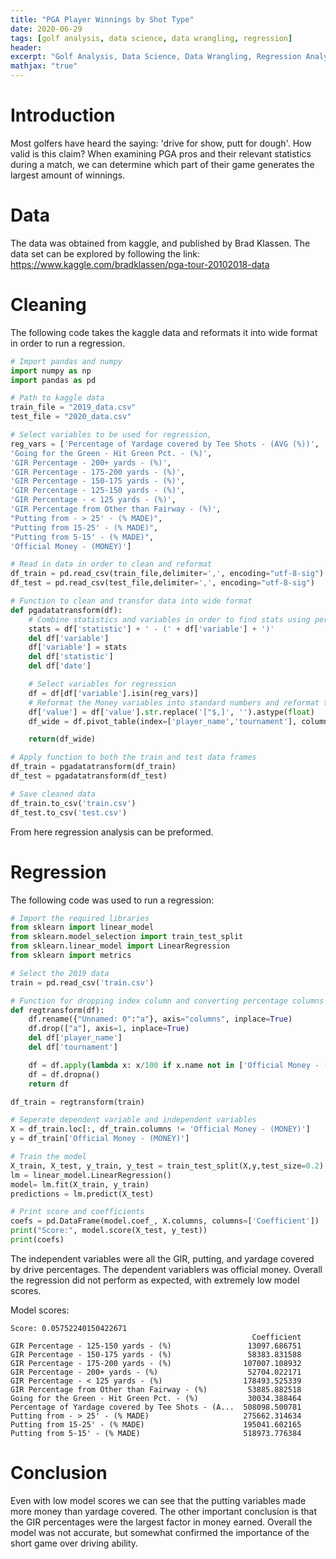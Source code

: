 ```yaml
---
title: "PGA Player Winnings by Shot Type"
date: 2020-06-29
tags: [golf analysis, data science, data wrangling, regression]
header: 
excerpt: "Golf Analysis, Data Science, Data Wrangling, Regression Analysis" 
mathjax: "true"
---
```


# Introduction 
Most golfers have heard the saying: 'drive for show, putt for dough'. How valid is this claim? When examining PGA pros and their relevant statistics during a match, we can determine which part of their game generates the largest amount of winnings.

# Data 
The data was obtained from kaggle, and published by Brad Klassen. The data set can be explored by following the link: 
https://www.kaggle.com/bradklassen/pga-tour-20102018-data

# Cleaning
The following code takes the kaggle data and reformats it into wide format in order to run a regression. 

```python
# Import pandas and numpy
import numpy as np 
import pandas as pd 

# Path to kaggle data
train_file = "2019_data.csv"
test_file = "2020_data.csv" 

# Select variables to be used for regression, 
reg_vars = ['Percentage of Yardage covered by Tee Shots - (AVG (%))',
'Going for the Green - Hit Green Pct. - (%)',
'GIR Percentage - 200+ yards - (%)',
'GIR Percentage - 175-200 yards - (%)',
'GIR Percentage - 150-175 yards - (%)',
'GIR Percentage - 125-150 yards - (%)',
'GIR Percentage - < 125 yards - (%)',
'GIR Percentage from Other than Fairway - (%)',
"Putting from - > 25' - (% MADE)",
"Putting from 15-25' - (% MADE)",
"Putting from 5-15' - (% MADE)",
'Official Money - (MONEY)']

# Read in data in order to clean and reformat
df_train = pd.read_csv(train_file,delimiter=',', encoding="utf-8-sig")
df_test = pd.read_csv(test_file,delimiter=',', encoding="utf-8-sig")

# Function to clean and transfor data into wide format 
def pgadatatransform(df):
    # Combine statistics and variables in order to find stats using percentages instead of ranking
    stats = df['statistic'] + ' - (' + df['variable'] + ')'
    del df['variable']
    df['variable'] = stats 
    del df['statistic']
    del df['date']

    # Select variables for regression
    df = df[df['variable'].isin(reg_vars)]
    # Reformat the Money variables into standard numbers and reformat to wide 
    df['value'] = df['value'].str.replace('["$,]', '').astype(float)
    df_wide = df.pivot_table(index=['player_name','tournament'], columns='variable',values='value').reset_index()

    return(df_wide)

# Apply function to both the train and test data frames
df_train = pgadatatransform(df_train)
df_test = pgadatatransform(df_test)  

# Save cleaned data
df_train.to_csv('train.csv')
df_test.to_csv('test.csv')
```  

From here regression analysis can be preformed.  

# Regression  
The following code was used to run a regression: 

```python
# Import the required libraries
from sklearn import linear_model
from sklearn.model_selection import train_test_split 
from sklearn.linear_model import LinearRegression
from sklearn import metrics

# Select the 2019 data
train = pd.read_csv('train.csv')  

# Function for dropping index column and converting percentage columns to percentages
def regtransform(df):
    df.rename({"Unnamed: 0":"a"}, axis="columns", inplace=True)
    df.drop(["a"], axis=1, inplace=True)  
    del df['player_name']
    del df['tournament'] 

    df = df.apply(lambda x: x/100 if x.name not in ['Official Money - (MONEY)'] else x)
    df = df.dropna()
    return df

df_train = regtransform(train)

# Seperate dependent variable and independent variables
X = df_train.loc[:, df_train.columns != 'Official Money - (MONEY)'] 
y = df_train['Official Money - (MONEY)']

# Train the model
X_train, X_test, y_train, y_test = train_test_split(X,y,test_size=0.2)
lm = linear_model.LinearRegression()
model= lm.fit(X_train, y_train)
predictions = lm.predict(X_test) 

# Print score and coefficients
coefs = pd.DataFrame(model.coef_, X.columns, columns=['Coefficient'])
print("Score:", model.score(X_test, y_test))
print(coefs)
``` 

The independent variables were all the GIR, putting, and yardage covered by drive percentages. The dependent variablers was official money. Overall the regression did not perform as expected, with extremely low model scores. 

Model scores:

```output
Score: 0.05752240150422671
                                                      Coefficient
GIR Percentage - 125-150 yards - (%)                 13097.686751
GIR Percentage - 150-175 yards - (%)                 58383.831588
GIR Percentage - 175-200 yards - (%)                107007.108932
GIR Percentage - 200+ yards - (%)                    52704.022171
GIR Percentage - < 125 yards - (%)                  178493.525339
GIR Percentage from Other than Fairway - (%)         53885.882518
Going for the Green - Hit Green Pct. - (%)           30034.388464
Percentage of Yardage covered by Tee Shots - (A...  508098.500781
Putting from - > 25' - (% MADE)                     275662.314634
Putting from 15-25' - (% MADE)                      195041.602165
Putting from 5-15' - (% MADE)                       518973.776384
```

# Conclusion 

Even with low model scores we can see that the putting variables made more money than yardage covered. The other important conclusion is that the GIR percentages were the largest factor in money earned. Overall the model was not accurate, but somewhat confirmed the importance of the short game over driving ability.

